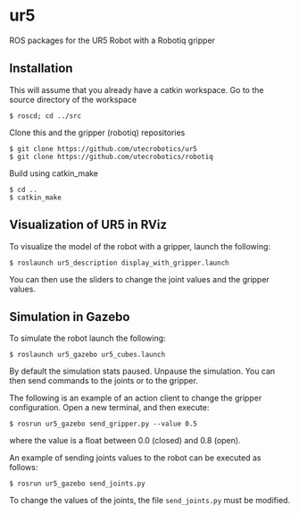 ur5
===

ROS packages for the UR5 Robot with a Robotiq gripper

## Installation

This will assume that you already have a catkin workspace. Go to the source directory of the workspace
  ```
  $ roscd; cd ../src
  ```
Clone this and the gripper (robotiq) repositories
  ```
  $ git clone https://github.com/utecrobotics/ur5
  $ git clone https://github.com/utecrobotics/robotiq
  ```
Build using catkin_make
  ```
  $ cd ..
  $ catkin_make
  ```

## Visualization of UR5 in RViz

To visualize the model of the robot with a gripper, launch the following:
  ```
  $ roslaunch ur5_description display_with_gripper.launch
  ```
You can then use the sliders to change the joint values and the gripper values.

## Simulation in Gazebo

To simulate the robot launch the following:
  ```
  $ roslaunch ur5_gazebo ur5_cubes.launch
  ```
By default the simulation stats paused. Unpause the simulation. You can then send commands to the
joints or to the gripper.

The following is an example of an action client to change the gripper configuration. Open a new
terminal, and then execute:
  ```
  $ rosrun ur5_gazebo send_gripper.py --value 0.5
  ```
where the value is a float between 0.0 (closed) and 0.8 (open).

An example of sending joints values to the robot can be executed as follows:
  ```
  $ rosrun ur5_gazebo send_joints.py
  ```
To change the values of the joints, the file `send_joints.py` must be modified.
